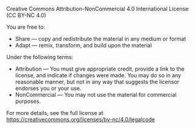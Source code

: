 Creative Commons Attribution-NonCommercial 4.0 International License (CC BY-NC 4.0)

You are free to:
- Share — copy and redistribute the material in any medium or format
- Adapt — remix, transform, and build upon the material

Under the following terms:
- Attribution — You must give appropriate credit, provide a link to the license, and indicate if changes were made. You may do so in any reasonable manner, but not in any way that suggests the licensor endorses you or your use.
- NonCommercial — You may not use the material for commercial purposes.

For more details, see the full license at https://creativecommons.org/licenses/by-nc/4.0/legalcode
